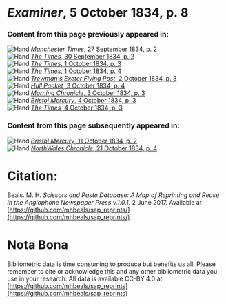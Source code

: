 # *Examiner*, 5 October 1834, p. 8  
  
### Content from this page previously appeared in:  
![Hand](http://scissorsandpaste.net/wp-content/uploads/2017/06/smallhandpointer.png) [*Manchester Times*, 27 September 1834, p. 2](https://mhbeals.github.io/sap_html/Manchester-Times/Manchester-Times-27-September-1834-p-2)  
![Hand](http://scissorsandpaste.net/wp-content/uploads/2017/06/smallhandpointer.png) [*The Times*, 30 September 1834, p. 2](https://mhbeals.github.io/sap_html/The-Times/The-Times-30-September-1834-p-2)  
![Hand](http://scissorsandpaste.net/wp-content/uploads/2017/06/smallhandpointer.png) [*The Times*, 1 October 1834, p. 3](https://mhbeals.github.io/sap_html/The-Times/The-Times-1-October-1834-p-3)  
![Hand](http://scissorsandpaste.net/wp-content/uploads/2017/06/smallhandpointer.png) [*The Times*, 1 October 1834, p. 4](https://mhbeals.github.io/sap_html/The-Times/The-Times-1-October-1834-p-4)  
![Hand](http://scissorsandpaste.net/wp-content/uploads/2017/06/smallhandpointer.png) [*Trewman's Exeter Flying Post*, 2 October 1834, p. 3](https://mhbeals.github.io/sap_html/Trewman's-Exeter-Flying-Post/Trewman's-Exeter-Flying-Post-2-October-1834-p-3)  
![Hand](http://scissorsandpaste.net/wp-content/uploads/2017/06/smallhandpointer.png) [*Hull Packet*, 3 October 1834, p. 4](https://mhbeals.github.io/sap_html/Hull-Packet/Hull-Packet-3-October-1834-p-4)  
![Hand](http://scissorsandpaste.net/wp-content/uploads/2017/06/smallhandpointer.png) [*Morning Chronicle*, 3 October 1834, p. 3](https://mhbeals.github.io/sap_html/Morning-Chronicle/Morning-Chronicle-3-October-1834-p-3)  
![Hand](http://scissorsandpaste.net/wp-content/uploads/2017/06/smallhandpointer.png) [*Bristol Mercury*, 4 October 1834, p. 3](https://mhbeals.github.io/sap_html/Bristol-Mercury/Bristol-Mercury-4-October-1834-p-3)  
![Hand](http://scissorsandpaste.net/wp-content/uploads/2017/06/smallhandpointer.png) [*The Times*, 4 October 1834, p. 3](https://mhbeals.github.io/sap_html/The-Times/The-Times-4-October-1834-p-3)  
  
### Content from this page subsequently appeared in:  
![Hand](http://scissorsandpaste.net/wp-content/uploads/2017/06/smallhandpointer.png) [*Bristol Mercury*, 11 October 1834, p. 2](https://mhbeals.github.io/sap_html/Bristol-Mercury/Bristol-Mercury-11-October-1834-p-2)  
![Hand](http://scissorsandpaste.net/wp-content/uploads/2017/06/smallhandpointer.png) [*NorthWales Chronicle*, 21 October 1834, p. 4](https://mhbeals.github.io/sap_html/NorthWales-Chronicle/NorthWales-Chronicle-21-October-1834-p-4)  


# Citation: 

Beals. M. H. *Scissors and Paste Database: A Map of Reprinting and Reuse in the Anglophone Newspaper Press v.1.0.1.* 2 June 2017. Available at [https://github.com/mhbeals/sap_reprints/](https://github.com/mhbeals/sap_reprints/). 

# Nota Bona

Bibliometric data is time consuming to produce but benefits us all. Please remember to cite or acknowledge this and any other bibliometric data you use in your research. All data is available CC-BY 4.0 at [https://github.com/mhbeals/sap_reprints](https://github.com/mhbeals/sap_reprints)